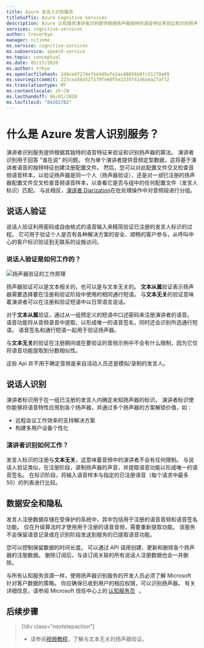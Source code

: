 ```yaml
---
title: Azure 发言人识别服务
titleSuffix: Azure Cognitive Services
description: Azure 认知服务演讲者识别提供根据扬声器独特的语音特征来验证和识别扬声器的算法。 演讲者识别用于回答 "谁在说" 的问题。
services: cognitive-services
author: trevorbye
manager: nitinme
ms.service: cognitive-services
ms.subservice: speech-service
ms.topic: conceptual
ms.date: 05/27/2020
ms.author: trbye
ms.openlocfilehash: 2d4ce6f274efbd4d8afe2ac48856b0fc312f0a09
ms.sourcegitcommit: 223cea58a527270fe60f5e2235f4146aea27af32
ms.translationtype: MT
ms.contentlocale: zh-CN
ms.lasthandoff: 06/01/2020
ms.locfileid: "84261782"
---
```

# <a name="what-is-the-azure-speaker-recognition-service"></a>什么是 Azure 发言人识别服务？

演讲者识别服务提供根据其独特的语音特征来验证和识别扬声器的算法。 演讲者识别用于回答 "谁在说" 的问题。 你为单个演讲者提供音频定型数据，这将基于演讲者语音的独特特征创建注册配置文件。 然后，您可以对此配置文件交叉检查音频语音样本，以验证扬声器是同一个人（扬声器验证），还是对一*组*已注册的扬声器配置文件交叉检查音频语音样本，以查看它是否与组中的任何配置文件（发言人标识）匹配。 与此相反，[演讲者 Diarization](batch-transcription.md#speaker-separation-diarization)在批处理操作中对音频段进行分组。

## <a name="speaker-verification"></a>说话人验证

说话人验证利用密码或自由格式的语音输入来精简验证已注册的发言人标识的过程。 它可用于验证个人是否有各种解决方案的安全、顺畅的客户参与，从呼叫中心的客户标识验证到无联系的设施访问。

### <a name="how-does-speaker-verification-work"></a>说话人验证是如何工作的？

![扬声器验证的工作原理](media/speaker-recognition/speaker-rec.png)

扬声器验证可以是文本相关的，也可以是与文本无关的。 **文本从属**验证表示扬声器需要选择要在注册和验证阶段中使用的相同通行短语。 与**文本无关**的验证意味着演讲者可以在注册和验证短语中以日常语言说话。

对于**文本从属**验证，通过从一组预定义的短语中口述密码来注册演讲者的语音。 语音功能将从音频录音中提取，以形成唯一的语音签名，同时还会识别所选通行短语。 语音签名和通行短语一起用于验证扬声器。 

与**文本无关**的验证在注册期间或在要验证的音频示例中不会有什么限制，因为它仅将语音功能提取到分数相似性。 

这些 Api 并不用于确定音频是来自活动人员还是模拟/录制的发言人。 

## <a name="speaker-identification"></a>说话人识别

演讲者标识用于在一组已注册的发言人内确定未知扬声器的标识。 演讲者标识使你能够将语音特性应用到各个扬声器，并通过多个扬声器的方案解锁价值，如：

* 远程会议工作效率的支持解决方案 
* 构建多用户设备个性化

### <a name="how-does-speaker-identification-work"></a>演讲者识别如何工作？

发言人标识的注册与**文本无关**，这意味着音频中的演讲者不会有任何限制。 与说话人验证类似，在注册阶段，录制扬声器的声音，并提取语音功能以形成唯一的语音签名。 在标识阶段，将输入语音样本与指定的已注册语音（每个请求中最多50）的列表进行比较。

## <a name="data-security-and-privacy"></a>数据安全和隐私

发言人注册数据存储在受保护的系统中，其中包括用于注册的语音音频和语音签名功能。 仅在升级算法时才使用用于注册的语音音频，需要重新提取功能。 该服务不会保留语音记录或在识别阶段发送到服务的已提取语音功能。 

您可以控制保留数据的时间长度。 可以通过 API 调用创建、更新和删除各个扬声器的注册数据。 删除订阅后，与该订阅关联的所有说话人注册数据也会一并删除。 

与所有认知服务资源一样，使用扬声器识别服务的开发人员必须了解 Microsoft 针对客户数据的策略。 你应确保已收到用户的相应权限，可以识别扬声器。 有关详细信息，请参阅 Microsoft 信任中心上的 [认知服务页](https://azure.microsoft.com/support/legal/cognitive-services-compliance-and-privacy/)   。 

## <a name="next-steps"></a>后续步骤

> [!div class="nextstepaction"]
> * 请参阅[视频教程](https://azure.microsoft.com/resources/videos/speaker-recognition-text-independent-verification-developer-tutorial/)，了解与文本无关的扬声器验证。
